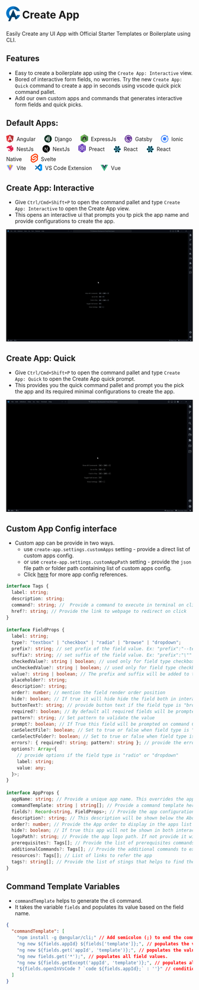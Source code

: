 <h1>
  <sub><img src="https://github.com/R35007/create-app-support/blob/version_4.1.0/images/ca-logo.png?raw=true" height="40"></sub> Create App
</h1>

Easily Create any UI App with Official Starter Templates or Boilerplate using CLI.

## Features

- Easy to create a boilerplate app using the `Create App: Interactive` view.
- Bored of interactive form fields, no worries. Try the new `Create App: Quick` command to create a app in seconds using vscode quick pick command pallet.
- Add our own custom apps and commands that generates interactive form fields and quick picks.

## Default Apps:

<span><sub><a href="https://angular.io/"><img src="https://github.com/R35007/create-app-support/blob/version_4.1.0/images/angular.png?raw=true" alt="" width="20"></a></sub>&nbsp;&nbsp;Angular</span>&nbsp;&nbsp;&nbsp;&nbsp;&nbsp;
<span><sub><a href="https://www.djangoproject.com/"><img src="https://github.com/R35007/create-app-support/blob/version_4.1.0/images/django.png?raw=true" alt="" width="20"></a></sub>&nbsp;&nbsp;Django</span>&nbsp;&nbsp;&nbsp;&nbsp;&nbsp;
<span><sub><a href="https://expressjs.com/"><img src="https://github.com/R35007/create-app-support/blob/version_4.1.0/images/expressJs.png?raw=true" alt="" width="20"></a></sub>&nbsp;&nbsp;ExpressJs</span>&nbsp;&nbsp;&nbsp;&nbsp;&nbsp;
<span><sub><a href="https://www.gatsbyjs.com/"><img src="https://github.com/R35007/create-app-support/blob/version_4.1.0/images/gatsby.png?raw=true" alt="" width="20"></a></sub>&nbsp;&nbsp;Gatsby</span>&nbsp;&nbsp;&nbsp;&nbsp;&nbsp;
<span><sub><a href="https://ionicframework.com/"><img src="https://github.com/R35007/create-app-support/blob/version_4.1.0/images/ionic.png?raw=true" alt="" width="20"></a></sub>&nbsp;&nbsp;Ionic</span>&nbsp;&nbsp;&nbsp;&nbsp;&nbsp;<br/>
<span><sub><a href="https://nestjs.com/"><img src="https://github.com/R35007/create-app-support/blob/version_4.1.0/images/nestJs.png?raw=true" alt="" width="20"></a></sub>&nbsp;&nbsp;NestJs</span>&nbsp;&nbsp;&nbsp;&nbsp;&nbsp;
<span><sub><a href="https://nextjs.org/"><img src="https://github.com/R35007/create-app-support/blob/version_4.1.0/images/nextJs.png?raw=true" alt="" width="20"></a></sub>&nbsp;&nbsp;NextJs</span>&nbsp;&nbsp;&nbsp;&nbsp;&nbsp;
<span><sub><a href="https://preactjs.com/"><img src="https://github.com/R35007/create-app-support/blob/version_4.1.0/images/preact.png?raw=true" alt="" width="20"></a></sub>&nbsp;&nbsp;Preact</span>&nbsp;&nbsp;&nbsp;&nbsp;&nbsp;
<span><sub><a href="https://reactjs.org/"><img src="https://github.com/R35007/create-app-support/blob/version_4.1.0/images/react.png?raw=true" alt="" width="20"></a></sub>&nbsp;&nbsp;React</span>&nbsp;&nbsp;&nbsp;&nbsp;&nbsp;
<span><sub><a href="https://reactnative.dev/"><img src="https://github.com/R35007/create-app-support/blob/version_4.1.0/images/react.png?raw=true" alt="" width="20"></a></sub>&nbsp;&nbsp;React Native</span>&nbsp;&nbsp;&nbsp;&nbsp;&nbsp;
<span><sub><a href="https://svelte.dev/"><img src="https://github.com/R35007/create-app-support/blob/version_4.1.0/images/svelte.png?raw=true" alt="" width="20"></a></sub>&nbsp;&nbsp;Svelte</span>&nbsp;&nbsp;&nbsp;&nbsp;&nbsp;<br/>
<span><sub><a href="https://vitejs.dev/"><img src="https://github.com/R35007/create-app-support/blob/version_4.1.0/images/vite.png?raw=true" alt="" width="20"></a></sub>&nbsp;&nbsp;Vite</span>&nbsp;&nbsp;&nbsp;&nbsp;&nbsp;
<span><sub><a href="https://code.visualstudio.com/api"><img src="https://github.com/R35007/create-app-support/blob/version_4.1.0/images/vscode.png?raw=true" alt="" width="20"></a></sub>&nbsp;&nbsp;VS Code Extension</span>&nbsp;&nbsp;&nbsp;&nbsp;&nbsp;
<span><sub><a href="https://vuejs.org/"><img src="https://github.com/R35007/create-app-support/blob/version_4.1.0/images/vue.png?raw=true" alt="" width="20"></a></sub>&nbsp;&nbsp;Vue</span>&nbsp;&nbsp;&nbsp;&nbsp;&nbsp;

## Create App: Interactive

- Give `Ctrl/Cmd+Shift+P` to open the command pallet and type `Create App: Interactive` to open the Create App view.
- This opens an interactive ui that prompts you tp pick the app name and provide configurations to create the app.

![Create App: Interactive Preview](https://github.com/R35007/create-app-support/blob/version_4.1.0/images/preview_interactive.gif?raw=true)

## Create App: Quick

- Give `Ctrl/Cmd+Shift+P` to open the command pallet and type `Create App: Quick` to open the Create App quick prompt.
- This provides you the quick command pallet and prompt you the pick the app and its required minimal configurations to create the app.

![Create App: Quick Preview](https://github.com/R35007/create-app-support/blob/version_4.1.0/images/preview_quick.gif?raw=true)

## Custom App Config interface

- Custom app can be provide in two ways.
  - use `create-app.settings.customApps` setting - provide a direct list of custom apps config.
  - or use `create-app.settings.customAppPath` setting - provide the `json` file path or folder path containing list of custom apps config.
  - Click [here](https://github.com/R35007/create-app-vscode-extension/tree/master/apps) for more app config references.

```ts
interface Tags {
  label: string;
  description: string;
  command?: string; //  Provide a command to execute in terminal on click
  href?: string; // Provide the link to webpage to redirect on click
}

interface FieldProps {
  label: string;
  type?: "textbox" | "checkbox" | "radio" | "browse" | "dropdown";
  prefix?: string; // set prefix of the field value. Ex: "prefix":"--template=\""
  suffix?: string; // set suffix of the field value. Ex: "prefix":"\""
  checkedValue?: string | boolean; // used only for field type checkbox
  unCheckedValue?: string | boolean; // used only for field type checkbox
  value?: string | boolean; // The prefix and suffix will be added to the value. Ex: --template="value"
  placeholder?: string;
  description?: string;
  order?: number; // mention the field render order position
  hide?: boolean; // If true it will hide hide the field both in interactive form and Quick pick.
  buttonText?: string; // provide button text if the field type is "browse"
  required?: boolean; // By default all required fields will be prompted on command Create App: Quick
  pattern?: string; // Set pattern to validate the value
  prompt?: boolean; // If True this field will be prompted on command Create App: Quick
  canSelectFile?: boolean; // Set to true or false when field type is "browse"
  canSelectFolder?: boolean; // Set to true or false when field type is "browse"
  errors?: { required?: string; pattern?: string }; // provide the error message
  options?: Array<{
    // provide options if the field type is "radio" or "dropdown"
    label: string;
    value: any;
  }>;
}

interface AppProps {
  appName: string; // Provide a unique app name. This overrides the app configs if already exist with a same name.
  commandTemplate: string | string[]; // Provide a command template here. Ex: "commandTemplate": "ng new ${fields.appId} --defaults" or "ng new ${fields['*']} --defaults"
  fields?: Record<string, FieldProps>; // Provide the app configuration to generate a app form fields. Ex: "fields": { "appId": { "type": "textbox", "required": true, value: "hello-world" } }
  description?: string; // This description will be shown below the About section in the right side of the form.
  order?: number; // Provide the App order to display in the apps list
  hide?: boolean; // If true this app will not be shown in both interactive and quick commands
  logoPath?: string; // Provide the app logo path. If not provide it will show the create app logo
  prerequisites?: Tags[]; // Provide the list of prerequisites commands and site links
  additionalCommands?: Tags[]; // Provide the additional commands to execute in terminal
  resources?: Tags[]; // List of links to refer the app
  tags?: string[]; // Provide the list of stings that helps to find the app
}
```

## Command Template Variables

- `commandTemplate` helps to generate the cli command.
- It takes the variable `fields` and populates its value based on the field name.

```json
{
  "commandTemplate": [
    "npm install -g @angular/cli;" // Add semicolon (;) to end the command. This adds the new line after the semicolon.
    "ng new ${fields.appId} ${fields['template']};", // populates the value of the specified field name.
    "ng new ${fields.get('appId', 'template')};", // populates the value of the specified field name using get method.
    "ng new fields.get('*');", // populates all field values.
    "ng new ${fields.getExcept('appId', 'template')};", // populates all the field values except the given field names.
    "${fields.openInVsCode ? `code ${fields.appId};` : ''}" // conditionally updated the command based on other field values.
  ]
}
```
